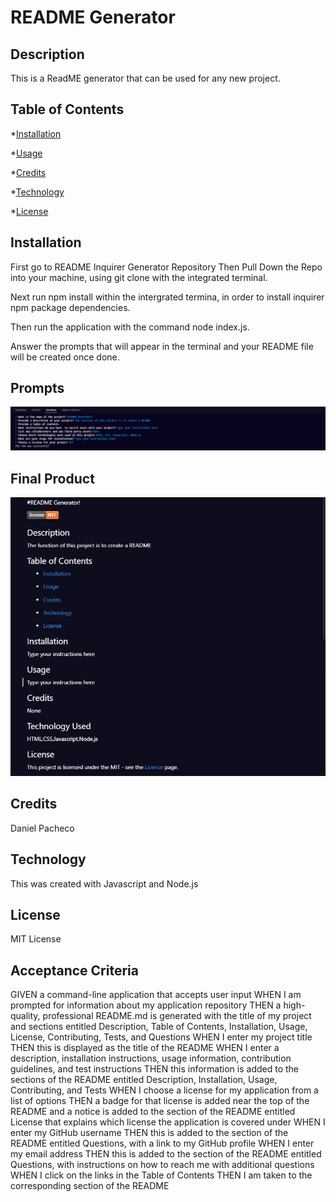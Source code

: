# README Generator

## Description

This is a ReadME generator that can be used for any new project.



 ## Table of Contents

*[Installation](#Installation)

*[Usage](#Usage)

*[Credits](#Credits)

*[Technology](#Technology)

*[License](#License)


## Installation


First go to README Inquirer Generator Repository Then Pull Down the Repo into your machine, using git clone with the integrated terminal.

Next run npm install within the intergrated termina, in order to install inquirer npm package dependencies.

Then run the application with the command node index.js.

Answer the prompts that will appear in the terminal and your README file will be created once done.

## Prompts
![Prompt](./Images/Prompt%20Screenshot.png)

## Final Product
![Final Product](./Images/READMESCREENSHOT.png)


## Credits

 Daniel Pacheco

## Technology

This was created with Javascript and Node.js

## License

MIT License

## Acceptance Criteria
GIVEN a command-line application that accepts user input
WHEN I am prompted for information about my application repository
THEN a high-quality, professional README.md is generated with the title of my project and sections entitled Description, Table of Contents, Installation, Usage, License, Contributing, Tests, and Questions
WHEN I enter my project title
THEN this is displayed as the title of the README
WHEN I enter a description, installation instructions, usage information, contribution guidelines, and test instructions
THEN this information is added to the sections of the README entitled Description, Installation, Usage, Contributing, and Tests
WHEN I choose a license for my application from a list of options
THEN a badge for that license is added near the top of the README and a notice is added to the section of the README entitled License that explains which license the application is covered under
WHEN I enter my GitHub username
THEN this is added to the section of the README entitled Questions, with a link to my GitHub profile
WHEN I enter my email address
THEN this is added to the section of the README entitled Questions, with instructions on how to reach me with additional questions
WHEN I click on the links in the Table of Contents
THEN I am taken to the corresponding section of the README

